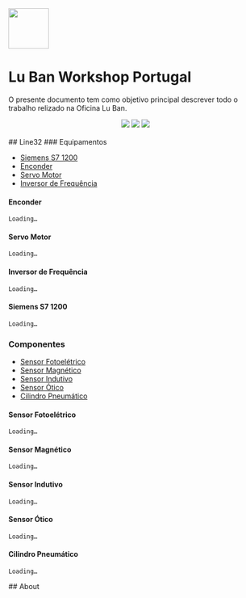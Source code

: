 <img src="https://github.com/LMigu3liPT/Documentation_Luban/blob/main/Grafcets/32_Manual/Imagens_Grafcets/Logo_Luban.png" width="80"/>    

# Lu Ban Workshop Portugal

O presente documento tem  como  objetivo  principal  descrever  todo o trabalho relizado na   Oficina   Lu   Ban.



<div align="center">
  <img src="https://github.com/luismbarroso/Documentation_Luban/blob/main/Grafcets/32_Manual/Navbar/Home_CB.png"(#Home)[![Home]/>
   <a href="#line32"><img src="https://github.com/luismbarroso/Documentation_Luban/blob/main/Grafcets/32_Manual/Navbar/Line32_CB.png"(#Line32)[![Line32]/></a>
  <a href="#about"><img src="https://github.com/luismbarroso/Documentation_Luban/blob/main/Grafcets/32_Manual/Navbar/About_CB.png"(#About)[![About] /></a>
</div>⠀ 
   

<div id="line32">
## Line32
### Equipamentos

  - [Siemens S7 1200](#Siemens-S7-1200) 
  - [Enconder](#enconder)
  - [Servo Motor](#servo-motor)
  - [Inversor de Frequência](#inversor-de-frequência)

#### Enconder
    Loading…
#### Servo Motor
    Loading…
#### Inversor de Frequência
    Loading…
#### Siemens S7 1200  
    Loading…

### Componentes

  - [Sensor Fotoelétrico](#sensor-fotoelétrico)
  - [Sensor Magnético](#sensor-magnético) 
  - [Sensor Indutivo](#sensor-indutivo) 
  - [Sensor Ótico](#sensor-ótico) 
  - [Cilindro Pneumático](#cilindro-pneumático)

#### Sensor Fotoelétrico
    Loading…
#### Sensor Magnético
    Loading…
#### Sensor Indutivo
    Loading…
#### Sensor Ótico
    Loading…
#### Cilindro Pneumático
    Loading…
   </div>
<div id="about">
## About

</div>
